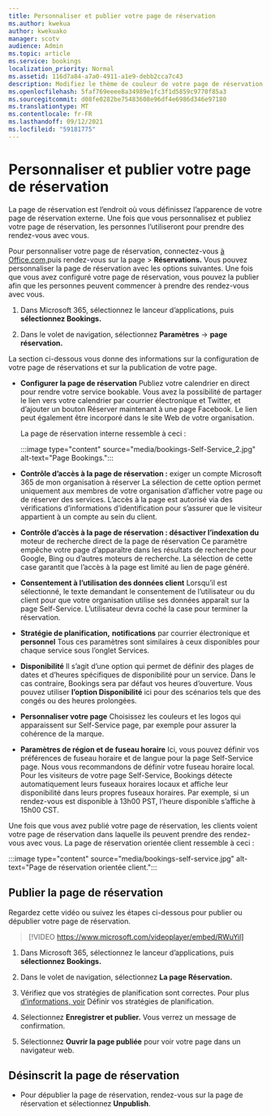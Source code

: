 ```yaml
---
title: Personnaliser et publier votre page de réservation
ms.author: kwekua
author: kwekuako
manager: scotv
audience: Admin
ms.topic: article
ms.service: bookings
localization_priority: Normal
ms.assetid: 116d7a84-a7a0-4911-a1e9-debb2cca7c43
description: Modifiez le thème de couleur de votre page de réservation dans l’application Microsoft Bookings.
ms.openlocfilehash: 5faf769eeee8a34989e1fc3f1d5859c9770f85a3
ms.sourcegitcommit: d08fe0282be75483608e96df4e6986d346e97180
ms.translationtype: MT
ms.contentlocale: fr-FR
ms.lasthandoff: 09/12/2021
ms.locfileid: "59181775"
---
```

# <a name="customize-and-publish-your-booking-page"></a>Personnaliser et publier votre page de réservation

La page de réservation est l’endroit où vous définissez l’apparence de votre page de réservation externe. Une fois que vous personnalisez et publiez votre page de réservation, les personnes l’utiliseront pour prendre des rendez-vous avec vous.

Pour personnaliser votre page de réservation, connectez-vous [à Office.com,](https://office.com)puis rendez-vous sur la page  \> **Réservations.** Vous pouvez personnaliser la page de réservation avec les options suivantes. Une fois que vous avez configuré votre page de réservation, vous pouvez la publier afin que les personnes peuvent commencer à prendre des rendez-vous avec vous.

1. Dans Microsoft 365, sélectionnez le lanceur d’applications, puis **sélectionnez Bookings.**

2. Dans le volet de navigation, sélectionnez **Paramètres**  ->  **page réservation.**

La section ci-dessous vous donne des informations sur la configuration de votre page de réservations et sur la publication de votre page.

- **Configurer la page de réservation** Publiez votre calendrier en direct pour rendre votre service bookable. Vous avez la possibilité de partager le lien vers votre  calendrier par courrier électronique et Twitter, et d’ajouter un bouton Réserver maintenant à une page Facebook. Le lien peut également être incorporé dans le site Web de votre organisation.

    La page de réservation interne ressemble à ceci :

    :::image type="content" source="media/bookings-Self-Service_2.jpg" alt-text="Page Bookings.":::

- **Contrôle d’accès à la page de réservation :** exiger un compte Microsoft 365 de mon organisation à réserver  La sélection de cette option permet uniquement aux membres de votre organisation d’afficher votre page ou de réserver des services. L’accès à la page est autorisé via des vérifications d’informations d’identification pour s’assurer que le visiteur appartient à un compte au sein du client.

- **Contrôle d’accès à la page de réservation : désactiver l’indexation du** moteur de recherche direct de la page de réservation Ce paramètre empêche votre page d’apparaître dans les résultats de recherche pour Google, Bing ou d’autres moteurs de recherche. La sélection de cette case garantit que l’accès à la page est limité au lien de page généré.

- **Consentement à l’utilisation des données client** Lorsqu’il est sélectionné, le texte demandant le consentement de l’utilisateur ou du client pour que votre organisation utilise ses données apparaît sur la page Self-Service. L’utilisateur devra coché la case pour terminer la réservation.

- **Stratégie de planification,** **notifications** par courrier électronique et **personnel** Tous ces paramètres sont similaires à ceux disponibles pour chaque service sous l’onglet Services.

- **Disponibilité** Il s’agit d’une option qui permet de définir des plages de dates et d’heures spécifiques de disponibilité pour un service. Dans le cas contraire, Bookings sera par défaut vos heures d’ouverture. Vous pouvez utiliser **l’option Disponibilité** ici pour des scénarios tels que des congés ou des heures prolongées.

- **Personnaliser votre page** Choisissez les couleurs et les logos qui apparaissent sur Self-Service page, par exemple pour assurer la cohérence de la marque.

- **Paramètres de région et de fuseau horaire** Ici, vous pouvez définir vos préférences de fuseau horaire et de langue pour la page Self-Service page. Nous vous recommandons de définir votre fuseau horaire local. Pour les visiteurs de votre page Self-Service, Bookings détecte automatiquement leurs fuseaux horaires locaux et affiche leur disponibilité dans leurs propres fuseaux horaires. Par exemple, si un rendez-vous est disponible à 13h00 PST, l’heure disponible s’affiche à 15h00 CST.

Une fois que vous avez publié votre page de réservation, les clients voient votre page de réservation dans laquelle ils peuvent prendre des rendez-vous avec vous. La page de réservation orientée client ressemble à ceci :

:::image type="content" source="media/bookings-self-service.jpg" alt-text="Page de réservation orientée client.":::

## <a name="publish-the-booking-page"></a>Publier la page de réservation

Regardez cette vidéo ou suivez les étapes ci-dessous pour publier ou dépublier votre page de réservation.

> [!VIDEO https://www.microsoft.com/videoplayer/embed/RWuYil]

1. Dans Microsoft 365, sélectionnez le lanceur d’applications, puis **sélectionnez Bookings.**

1. Dans le volet de navigation, sélectionnez **La page Réservation.**

1. Vérifiez que vos stratégies de planification sont correctes. Pour plus [d’informations, voir](set-scheduling-policies.md) Définir vos stratégies de planification.

1. Sélectionnez **Enregistrer et publier.** Vous verrez un message de confirmation.

1. Sélectionnez **Ouvrir la page publiée** pour voir votre page dans un navigateur web.

## <a name="unpublish-the-booking-page"></a>Désinscrit la page de réservation

 - Pour dépublier la page de réservation, rendez-vous sur la page de réservation et sélectionnez **Unpublish**.
